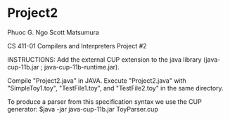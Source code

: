 # Project2 

Phuoc G. Ngo
Scott Matsumura

CS 411-01 Compilers and Interpreters
Project #2

INSTRUCTIONS:
Add the external CUP extension to the java library (java-cup-11b.jar ; java-cup-11b-runtime.jar).

Compile "Project2.java" in JAVA. Execute "Project2.java" with "SimpleToy1.toy", "TestFile1.toy", and "TestFile2.toy" in the same directory.


To produce a parser from this specification syntax we use the CUP generator:
$java -jar java-cup-11b.jar ToyParser.cup
